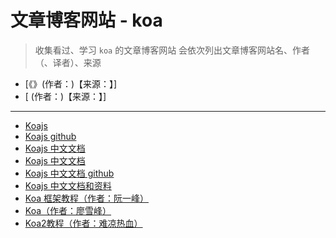# 文章博客网站 - koa

> 收集看过、学习 `koa` 的文章博客网站
> 会依次列出文章博客网站名、作者（、译者）、来源

- [《》(作者：)【来源：】]
- [ (作者：)【来源：】]

---

- [Koajs](https://koajs.com/)
- [Koajs github](https://github.com/koajs/koa)
- [Koajs 中文文档](https://koa.bootcss.com/)
- [Koajs 中文文档](https://demopark.github.io/koa-docs-Zh-CN/)
- [Koajs 中文文档 github](https://github.com/demopark/koa-docs-Zh-CN)
- [Koajs 中文文档和资料](https://github.com/thoughtbit/it-note/issues/14)
- [Koa 框架教程（作者：阮一峰）](http://www.ruanyifeng.com/blog/2017/08/koa.html)
- [Koa（作者：廖雪峰）](http://www.ruanyifeng.com/blog/2017/08/koa.html)
- [Koa2教程（作者：难凉热血）](https://nlrx-wjc.github.io/Blog/koa2/00.%E5%89%8D%E8%A8%80.html)
